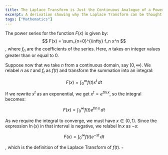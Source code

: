 ```yaml
---
title: The Laplace Transform is Just the Continuous Analogue of a Power Series
excerpt: A derivation showing why the Laplace Transform can be thought of as a continuous analogue of a power series.
tags: ["Mathematics"]
---
```


The power series for the function $F(x)$ is given by:
$$
F(x) = \sum_{n=0}^{\infty} f_n x^n
$$
, where $f_n$ are the coefficients of the series. Here, $n$ takes on integer values greater than or equal to 0.

Suppose now that we take $n$ from a continuous domain, say $[0, \infty)$. We relabel $n$ as $t$ and $f_t$ as $f(t)$ and transform the summation into an integral:

$$
F(x) = \int_0^{\infty} f(t) x^t \, dt
$$

If we rewrite $x^t$ as an exponential, we get $x^t = e^{t \ln x}$, so the integral becomes:

$$
F(x) = \int_0^{\infty} f(t) e^{t \ln x} \, dt
$$

As we require the integral to converge, we must have $x \in (0, 1)$. Since the expression $\ln(x)$ in that interval is negative, we relabel $\ln x$ as $-s$:

$$
F(x) = \int_0^{\infty} f(t) e^{-st} \, dt
$$

, which is the definition of the Laplace Transform of $f(t)$. $\square$
